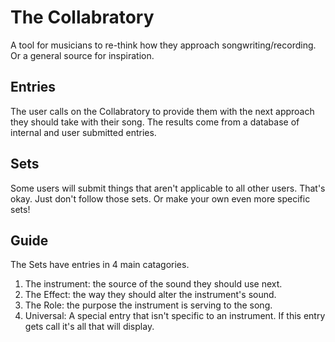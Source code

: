 # The Collabratory
A tool for musicians to re-think how they approach songwriting/recording. Or a general source for inspiration. 

## Entries
The user calls on the Collabratory to provide them with the next approach they should take with their song. The results come from a database of internal and user submitted entries. 

## Sets
Some users will submit things that aren't applicable to all other users. That's okay. Just don't follow those sets. Or make your own even more specific sets! 

## Guide
The Sets have entries in 4 main catagories. 

1. The instrument: the source of the sound they should use next.
2. The Effect: the way they should alter the instrument's sound.
3. The Role: the purpose the instrument is serving to the song.
4. Universal: A special entry that isn't specific to an instrument. If this entry gets call it's all that will display. 
